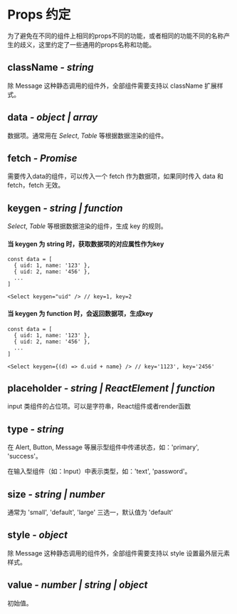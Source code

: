 # Props 约定

为了避免在不同的组件上相同的props不同的功能，或者相同的功能不同的名称产生的歧义，这里约定了一些通用的props名称和功能。

## className *- string*
除 Message 这种静态调用的组件外，全部组件需要支持以 className 扩展样式。

## data *- object | array*
数据项。通常用在 *Select*, *Table* 等根据数据渲染的组件。

## fetch *- Promise*
需要传入data的组件，可以传入一个 fetch 作为数据项，如果同时传入 data 和 fetch，fetch 无效。

## keygen *- string | function*
*Select*, *Table* 等根据数据渲染的组件，生成 key 的规则。

#### 当 keygen 为 string 时，获取数据项的对应属性作为key
```
const data = [
  { uid: 1, name: '123' },
  { uid: 2, name: '456' },
  ...
]

<Select keygen="uid" /> // key=1, key=2
```

#### 当 keygen 为 function 时，会返回数据项，生成key
```
const data = [
  { uid: 1, name: '123' },
  { uid: 2, name: '456' },
  ...
]

<Select keygen={(d) => d.uid + name} /> // key='1123', key='2456'
```

## placeholder *- string | ReactElement | function*
input 类组件的占位项。可以是字符串，React组件或者render函数

## type *- string*
在 Alert, Button, Message 等展示型组件中传递状态，如：'primary', 'success'。

在输入型组件（如：Input）中表示类型，如：'text', 'password'。

## size *- string | number*
通常为 'small', 'default', 'large' 三选一，默认值为 'default'

## style *- object*
除 Message 这种静态调用的组件外，全部组件需要支持以 style 设置最外层元素样式。

## value *- number | string | object*
初始值。
